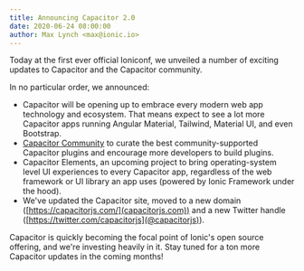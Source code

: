 ```yaml
---
title: Announcing Capacitor 2.0
date: 2020-06-24 08:00:00
author: Max Lynch <max@ionic.io>
---
```


Today at the first ever official Ioniconf, we unveiled a number of exciting updates to Capacitor and the Capacitor community.

In no particular order, we announced:

* Capacitor will be opening up to embrace every modern web app technology and ecosystem. That means expect to see a lot more Capacitor apps running Angular Material, Tailwind, Material UI, and even Bootstrap.
* [Capacitor Community](https://github.com/capacitor-community) to curate the best community-supported Capacitor plugins and encourage more developers to build plugins.
* Capacitor Elements, an upcoming project to bring operating-system level UI experiences to every Capacitor app, regardless of the web framework or UI library an app uses (powered by Ionic Framework under the hood).
* We've updated the Capacitor site, moved to a new domain ([https://capacitorjs.com/](capacitorjs.com)) and a new Twitter handle ([https://twitter.com/capacitorjs](@capacitorjs)).

Capacitor is quickly becoming the focal point of Ionic's open source offering, and we're investing heavily in it. Stay tuned for a ton more Capacitor updates in the coming months!
